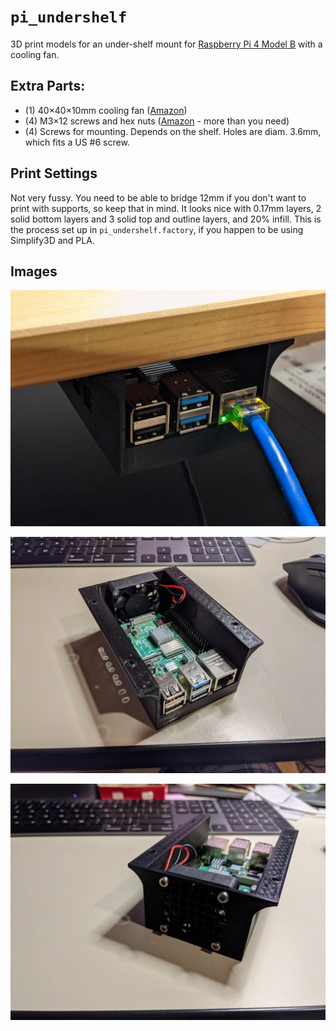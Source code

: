 # `pi_undershelf`

3D print models for an under-shelf mount for [Raspberry Pi 4 Model B](https://www.raspberrypi.org/products/raspberry-pi-4-model-b/) with a cooling fan.

## Extra Parts:

 * (1) 40×40×10mm cooling fan ([Amazon](https://www.amazon.com/gp/product/B07X6CXQLN/))
 * (4) M3×12 screws and hex nuts ([Amazon](https://www.amazon.com/gp/product/B0734NVR48/) - more than you need)
 * (4) Screws for mounting. Depends on the shelf. Holes are diam. 3.6mm, which fits a US #6 screw.

## Print Settings

Not very fussy. You need to be able to bridge 12mm if you don't want to print with supports, so keep that in mind. It looks nice with 0.17mm layers, 2 solid bottom layers and 3 solid top and outline layers, and 20% infill. This is the process set up in `pi_undershelf.factory`, if you happen to be using Simplify3D and PLA.

## Images

![Mounted](/img/mounted.jpg)

![Top](/img/top.jpg)

![Back](/img/back.jpg)

